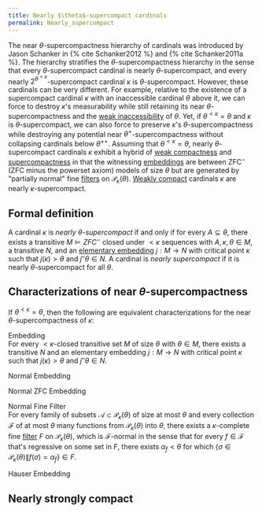 ```yaml
---
title: Nearly $\theta$-supercompact cardinals
permalink: Nearly_supercompact
---
```


The near $\theta$-supercompactness hierarchy of cardinals was
introduced by Jason Schanker in
{% cite Schanker2012 %} and
{% cite Schanker2011a %}. The hierarchy stratifies the
$\theta$-supercompactness hierarchy in the sense that every
$\theta$-supercompact cardinal is nearly $\theta$-supercompact, and
every nearly $2^{\theta^{ {<}\kappa}}$-supercompact cardinal
$\kappa$ is $\theta$-supercompact. However, these cardinals can be
very different. For example, relative to the existence of a supercompact
cardinal $\kappa$ with an inaccessible cardinal $\theta$ above it, we
can force to destroy $\kappa$'s measurability while still retaining its
near $\theta$-supercompactness and the
<a href="Weakly_inaccessible" class="mw-redirect" title="Weakly inaccessible">weak inaccessibility</a>
of $\theta$. Yet, if $\theta^{ {<}\kappa} = \theta$ and $\kappa$
is $\theta$-supercompact, we can also force to preserve $\kappa$'s
$\theta$-supercompactness while destroying any potential near
$\theta^+$-supercompactness without collapsing cardinals below
$\theta^{++}$. Assuming that $\theta^{ {<}\kappa} = \theta$,
nearly $\theta$-supercompact cardinals $\kappa$ exhibit a hybrid of
[weak
compactness](Weakly_compact "Weakly compact")
and
[supercompactness](Supercompact "Supercompact")
in that the witnessing
[embeddings](Elementary_embedding "Elementary embedding")
are between $\text{ZFC}^-$ ($\text{ZFC}$ minus the powerset axiom)
models of size $\theta$ but are generated by "partially normal" fine
[filters](Filter "Filter")
on $\mathcal{P}_{\kappa}(\theta$). [Weakly
compact](Weakly_compact "Weakly compact")
cardinals $\kappa$ are nearly $\kappa$-supercompact.

## Formal definition

A cardinal $\kappa$ is *nearly $\theta$-supercompact* if and only if
for every $A\subseteq\theta$, there exists a transitive $M \vDash
ZFC^{-}$ closed under ${<}\kappa$ sequences with $A, \kappa,
\theta \in M$, a transitive $N$, and an [elementary
embedding](Elementary_embedding "Elementary embedding")
$j: M \rightarrow N$ with critical point $\kappa$ such that
$j(\kappa) > \theta$ and $j''\theta \in N$. A cardinal is *nearly
supercompact* if it is nearly $\theta$-supercompact for all $\theta$.

## Characterizations of near $\theta$-supercompactness

If $\theta^{ {<}\kappa} = \theta$, then the following are
equivalent characterizations for the near $\theta$-supercompactness of
$\kappa$:

Embedding   
For every ${<}\kappa$-closed transitive set $M$ of size $\theta$
with $\theta \in M$, there exists a transitive $N$ and an elementary
embedding $j: M \rightarrow N$ with critical point $\kappa$ such that
$j(\kappa) > \theta$ and $j''\theta \in N$.


Normal Embedding   


Normal ZFC Embedding   


Normal Fine Filter   
For every family of subsets $\mathcal{A} \subset
\mathcal{P}_\kappa(\theta)$ of size at most $\theta$ and every
collection $\mathcal{F}$ of at most $\theta$ many functions from
$\mathcal{P}_{\kappa}(\theta)$ into $\theta$, there exists a
$\kappa$-complete fine
[filter](Filter "Filter")
$F$ on $\mathcal{P}_{\kappa}(\theta)$, which is
$\mathcal{F}$-normal in the sense that for every $f \in \mathcal{F}$
that's regressive on some set in $F$, there exists $\alpha_f <
\theta$ for which $\{\sigma \in \mathcal{P}_{\kappa}(\theta)\|
f(\sigma) = \alpha_f\} \in F$.


Hauser Embedding   

## Nearly strongly compact

